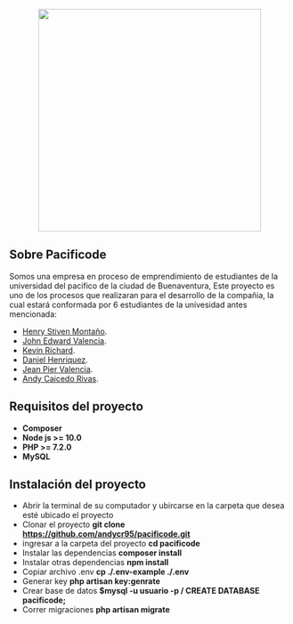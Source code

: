 <p align="center"><img src="https://res.cloudinary.com/andcode/image/upload/v1583714680/Pacificode_m306le.png" width="400"></p>



## Sobre Pacificode

Somos una empresa en proceso de emprendimiento de estudiantes de la universidad del pacifico de la ciudad de Buenaventura, Este proyecto es uno de los procesos que realizaran para el desarrollo de la compañia, la cual estará conformada por 6 estudiantes de la univesidad antes mencionada:

- [Henry Stiven Montaño](https://laravel.com/docs/routing).
- [John Edward Valencia](https://laravel.com/docs/container).
- [Kevin Richard](https://laravel.com/docs/queues).
- [Daniel Henriquez](https://laravel.com/docs/broadcasting).
- [Jean Pier Valencia](https://laravel.com/docs/broadcasting).
- [Andy Caicedo Rivas](https://laravel.com/docs/broadcasting).

## Requisitos del proyecto

- **Composer**
- **Node js >= 10.0**
- **PHP >= 7.2.0**
- **MySQL**

## Instalación del proyecto

- Abrir la terminal de su computador y ubircarse en la carpeta que desea esté ubicado el proyecto
- Clonar el proyecto **git clone https://github.com/andycr95/pacificode.git**
- ingresar a la carpeta del proyecto **cd pacificode**
- Instalar las dependencias **composer install**
- Instalar otras dependencias **npm install**
- Copiar archivo .env **cp ./.env-example ./.env**
- Generar key **php artisan key:genrate**
- Crear base de datos **$mysql -u usuario -p / CREATE DATABASE pacificode;**
- Correr migraciones **php artisan migrate**
